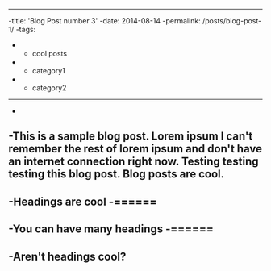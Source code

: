 ----
 -title: 'Blog Post number 3'
 -date: 2014-08-14
 -permalink: /posts/blog-post-1/
 -tags:
 -  - cool posts
 -  - category1
 -  - category2
 ----
 -
 -This is a sample blog post. Lorem ipsum I can't remember the rest of lorem ipsum and don't have an internet connection right now. Testing testing testing this blog post. Blog posts are cool. 
 -
 -Headings are cool
 -======
 -
 -You can have many headings
 -======
 -
 -Aren't headings cool?
 -------

